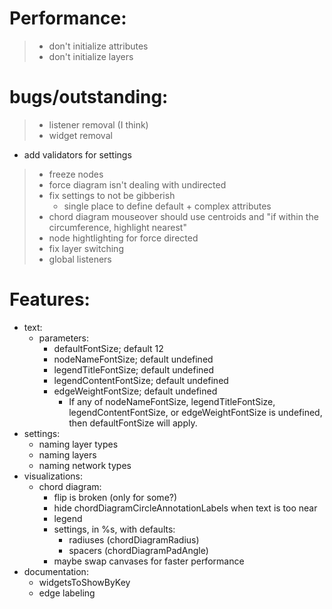 # Performance:
> - don't initialize attributes
> - don't initialize layers

# bugs/outstanding:
> - listener removal (I think)
> - widget removal
- add validators for settings
> - freeze nodes
> - force diagram isn't dealing with undirected
> - fix settings to not be gibberish
>   - single place to define default + complex attributes
> - chord diagram mouseover should use centroids and "if within the circumference, highlight nearest"
> - node hightlighting for force directed
> - fix layer switching
> - global listeners

# Features:
- text:
  - parameters:
    - defaultFontSize; default 12
    - nodeNameFontSize; default undefined
    - legendTitleFontSize; default undefined
    - legendContentFontSize; default undefined
    - edgeWeightFontSize; default undefined
      - If any of nodeNameFontSize, legendTitleFontSize, legendContentFontSize, or edgeWeightFontSize is undefined, then defaultFontSize will apply.
- settings:
  - naming layer types
  - naming layers
  - naming network types
- visualizations:
  - chord diagram:
    - flip is broken (only for some?)
    - hide chordDiagramCircleAnnotationLabels when text is too near
    - legend
    - settings, in %s, with defaults:
      - radiuses (chordDiagramRadius)
      - spacers (chordDiagramPadAngle)
    - maybe swap canvases for faster performance
- documentation:
  - widgetsToShowByKey
  - edge labeling
